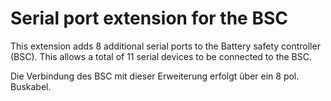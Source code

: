 # Serial port extension for the BSC
This extension adds 8 additional serial ports to the Battery safety controller (BSC). This allows a total of 11 serial devices to be connected to the BSC.

Die Verbindung des BSC mit dieser Erweiterung erfolgt über ein 8 pol. Buskabel.